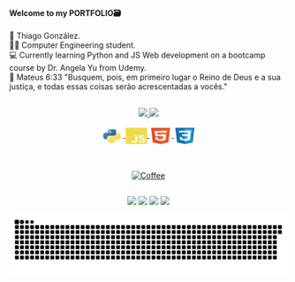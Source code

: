 #### Welcome to my PORTFOLIO🗃
🧐 Thiago González.<br>
👨‍🎓 Computer Engineering student.<br>
💻 Currently learning Python and JS Web development on a bootcamp course by Dr. Angela Yu from Udemy.<br>
🙌 Mateus 6:33 "Busquem, pois, em primeiro lugar o Reino de Deus e a sua justiça, e todas essas coisas serão acrescentadas a vocês."

##

<div align="center">
  <a href="https://github.com/thiago-gonzalez">
  <img height="150em" src="https://github-readme-stats.vercel.app/api?username=thiago-gonzalez&show_icons=true&title_color=ffa726&text_color=fff&icon_color=F7EF8A&bg_color=000&include_all_commits=true&count_private=true"/>
  <img height="150em" src="https://github-readme-stats.vercel.app/api/top-langs/?username=thiago-gonzalez&layout=compact&langs_count=7&title_color=ffa726&text_color=fff&bg_color=000"/>
</div>

<div style="display: inline_block" align="center"><br>
  <img align="center" alt="Python" height="30" width="40" src="https://raw.githubusercontent.com/devicons/devicon/master/icons/python/python-original.svg">
  <img align="center" alt="Js" height="30" width="40" src="https://raw.githubusercontent.com/devicons/devicon/master/icons/javascript/javascript-plain.svg">
  <img align="center" alt="HTML" height="30" width="40" src="https://raw.githubusercontent.com/devicons/devicon/master/icons/html5/html5-original.svg">
  <img align="center" alt="CSS" height="30" width="40" src="https://raw.githubusercontent.com/devicons/devicon/master/icons/css3/css3-original.svg">
</div>
  
  ##
  
<div style="display: inline_block" align="center"><br>
  <img align="center" alt="Coffee" src="https://media4.giphy.com/media/xVRRDVP6lqtNQJrzN7/giphy.gif?cid=790b76117502171047b66d6ce3f372e9bb947867cd316054&rid=giphy.gif&ct=g">
</div>
  
  ##
 
<div align="center"> 
  <a href="https://www.youtube.com/channel/UCEu4uNSFcLB-p-Nkp5pixIw" target="_blank"><img src="https://img.shields.io/badge/YouTube-FF0000?style=for-the-badge&logo=youtube&logoColor=white" target="_blank"></a>
  <a href="https://www.linkedin.com/in/thiago-gonz%C3%A1lez-94b103217/" target="_blank"><img src="https://img.shields.io/badge/-LinkedIn-%230077B5?style=for-the-badge&logo=linkedin&logoColor=white" target="_blank"></a> 
  <a href = "mailto:contatothiagogonzalez@gmail.com"><img src="https://img.shields.io/badge/-Gmail-%23333?style=for-the-badge&logo=gmail&logoColor=white" target="_blank"></a>
  <a href="https://instagram.com/thiagogonzalez.dev" target="_blank"><img src="https://img.shields.io/badge/-Instagram-%23E4405F?style=for-the-badge&logo=instagram&logoColor=white" target="_blank"></a>
 
  ![Snake animation](https://github.com/Thiago-Gonzalez/thiago-gonzalez/blob/output/github-contribution-grid-snake.svg)
 
</div>

